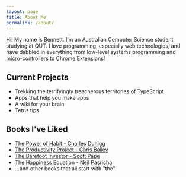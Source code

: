 ```yaml
---
layout: page
title: About Me
permalink: /about/
---
```


Hi! My name is Bennett. I'm an Australian Computer Science student, studying at QUT. I love programming, especially web technologies, and have dabbled in everything from low-level systems programming and micro-controllers to Chrome Extensions! 

## Current Projects
- Trekking the terrifyingly treacherous territories of TypeScript
- Apps that help you make apps
- A wiki for your brain
- Tetris tips

## Books I've Liked
- [The Power of Habit - Charles Duhigg](https://charlesduhigg.com/the-power-of-habit/)
- [The Productivity Project - Chris Bailey](https://alifeofproductivity.com/book/)
- [The Barefoot Investor - Scott Pape](https://barefootinvestor.com/)
- [The Happiness Equation - Neil Pasricha](https://www.goodreads.com/book/show/22571656-the-happiness-equation)
- ...and other books that all start with "the" 